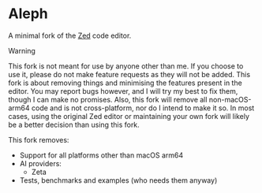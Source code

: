 # Aleph

A minimal fork of the [Zed](https://zed.dev) code editor.

> [!WARNING]
> This fork is not meant for use by anyone other than me. If you choose to use it, please do not make feature requests as they will not be added. This fork is about removing things and minimising the features present in the editor. You may report bugs however, and I will try my best to fix them, though I can make no promises. Also, this fork will remove all non-macOS-arm64 code and is not cross-platform, nor do I intend to make it so. In most cases, using the original Zed editor or maintaining your own fork will likely be a better decision than using this fork.

This fork removes:

- Support for all platforms other than macOS arm64
- AI providers:
  - Zeta
- Tests, benchmarks and examples (who needs them anyway)

